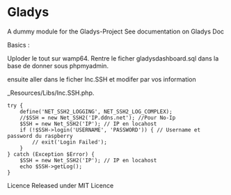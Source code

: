 # Gladys

A dummy module for the Gladys-Project
See documentation on Gladys Doc

Basics :

Uploder le tout sur wamp64.
Rentre le ficher gladysdashboard.sql dans la base de donner sous phpmyadmin.

ensuite aller dans le ficher Inc.SSH et modifer par vos information

_Resources/Libs/Inc.SSH.php.

    try {
        define('NET_SSH2_LOGGING', NET_SSH2_LOG_COMPLEX);
        //$SSH = new Net_SSH2('IP.ddns.net'); //Pour No-Ip
        $SSH = new Net_SSH2('IP'); // IP en locahost
        if (!$SSH->login('USERNAME', 'PASSWORD')) { // Username et password du raspberry
            // exit('Login Failed');
        }
    } catch (Exception $Error) {
        $SSH = new Net_SSH2('IP'); // IP en locahost
        echo $SSH->getLog();
    }
    
Licence
Released under MIT Licence

